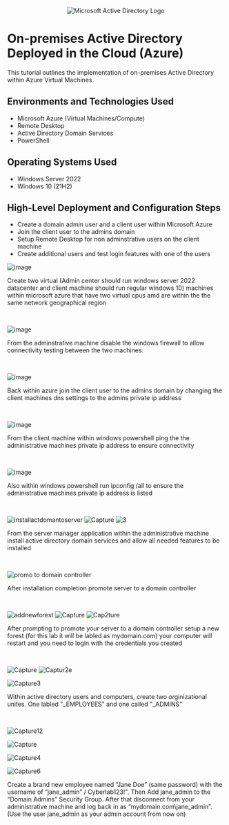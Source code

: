 <p align="center">
<img src="https://i.imgur.com/pU5A58S.png" alt="Microsoft Active Directory Logo"/>
</p>

<h1>On-premises Active Directory Deployed in the Cloud (Azure)</h1>
This tutorial outlines the implementation of on-premises Active Directory within Azure Virtual Machines.<br />



<h2>Environments and Technologies Used</h2>

- Microsoft Azure (Virtual Machines/Compute)
- Remote Desktop
- Active Directory Domain Services
- PowerShell

<h2>Operating Systems Used </h2>

- Windows Server 2022
- Windows 10 (21H2)

<h2>High-Level Deployment and Configuration Steps</h2>

- Create a domain admin user and a client user within Microsoft Azure
- Join the client user to the admins domain
- Setup Remote Desktop for non adminstrative users on the client machine
- Create additional users and test login features with one of the users

![image](https://github.com/user-attachments/assets/36441046-625c-421b-907c-27cff29dc5d6)

</p>
<p>
Create two virtual (Admin center should run windows server 2022 datacenter and client machine should run regular windows 10) machines within microsoft azure that have two virtual cpus amd are within the the same network geographical region
</p>
<br />


![image](https://github.com/user-attachments/assets/47364a59-af52-4164-9660-52752e183ef3)

From the adminstrative machine disable the windows firewall to allow connectivity testing between the two machines.
</p>
<br />

![image](https://github.com/user-attachments/assets/7a69d268-9bb5-489e-bd64-63024078b427)

</p>
<p>
Back within azure join the client user to the admins domain by changing the client machines dns settings to the admins private ip address
</p>
<br />

![image](https://github.com/user-attachments/assets/b18f40cb-8904-4f2b-b796-52b8b1d2c584)

</p>
<p>
From the client machine within windows powershell ping the the administrative machines private ip address to ensure connectivity
</p>
<br />

![image](https://github.com/user-attachments/assets/f288bd53-3407-4985-b2e4-693715ab2808)

</p>
<p>Also within windows powershell run ipconfig /all to ensure the administrative machines private ip address is listed
</p>
<br />

![installactdomantoserver](https://github.com/user-attachments/assets/238994aa-16e2-4b20-950a-ebabd920c776)
![Capture](https://github.com/user-attachments/assets/5c45e0b7-0180-48c0-b923-8f858a90e477)
![3](https://github.com/user-attachments/assets/fbc642c5-c965-410f-998d-a9b60b1c3ed2)

</p>
<p>From the server manager application within the administrative machine install active directory domain services and allow all needed features to be installed
</p>
<br />

![promo to domain controller](https://github.com/user-attachments/assets/86a3d950-47d0-4fcc-b931-ee8dc9cb46fc)

</p>
<p>After installation completion promote server to a domain controller
</p>
<br />

![addnewforest](https://github.com/user-attachments/assets/75a592db-0e8a-47eb-86ca-f8f2d71887b1)
![Capture](https://github.com/user-attachments/assets/2dc8ce31-9277-465c-8f70-df3530717f2c)
![Cap2ture](https://github.com/user-attachments/assets/5ab33e1f-533c-49e9-8b21-59188f53ded8)

</p>
<p>After prompting to promote your server to a domain controller setup a new forest (for this lab it will be labled as mydomain.com) your computer will restart and you need to login with the credentials you created
</p>
<br />

![Capture](https://github.com/user-attachments/assets/252d1c87-b1f8-475a-853d-ecf4d46a31aa)
![Captur2e](https://github.com/user-attachments/assets/3ae6399d-b52d-45ce-915f-bbb4ad3f08b5)

![Capture3](https://github.com/user-attachments/assets/cd2d6a50-8748-4685-aa62-f308674b4c73)

</p>
<p>Within active directory users and computers, create two orginizational unites. One labled "_EMPLOYEES" and one called "_ADMINS"
</p>
<br />

![Capture12](https://github.com/user-attachments/assets/599372fa-e515-4df4-aee9-5a3f7f02f959)

![Capture](https://github.com/user-attachments/assets/8eee6619-2464-4be1-926d-c2ff13916db1)

![Capture4](https://github.com/user-attachments/assets/a4e99a1c-66bb-4ea2-8bcd-c954c6a58f2d)

![Capture6](https://github.com/user-attachments/assets/83921f47-9c4e-4cb4-8de4-97a2798e43cf)

</p>
<p>Create a brand new employee named “Jane Doe” (same password) with the username of “jane_admin” / Cyberlab123!". Then Add jane_admin to the “Domain Admins” Security Group. 
  After that disconnect from your administrative machine and log back in as “mydomain.com\jane_admin”. (Use the user jane_admin as your admin account from now on)
</p>
<br />





















